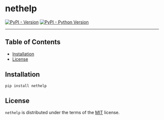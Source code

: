 # nethelp

[![PyPI - Version](https://img.shields.io/pypi/v/nethelp.svg)](https://pypi.org/project/nethelp)
[![PyPI - Python Version](https://img.shields.io/pypi/pyversions/nethelp.svg)](https://pypi.org/project/nethelp)

-----

## Table of Contents

- [Installation](#installation)
- [License](#license)

## Installation

```console
pip install nethelp
```

## License

`nethelp` is distributed under the terms of the [MIT](https://spdx.org/licenses/MIT.html) license.
